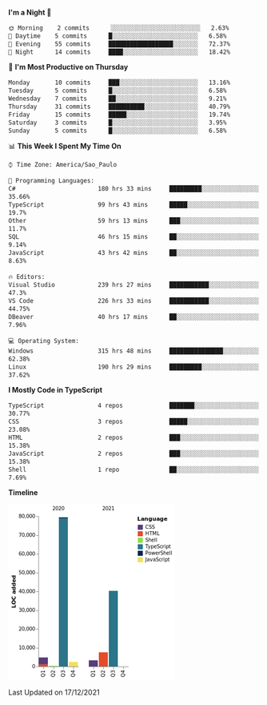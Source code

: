 <!--START_SECTION:waka-->
**I'm a Night 🦉** 

```text
🌞 Morning    2 commits      ░░░░░░░░░░░░░░░░░░░░░░░░░   2.63% 
🌆 Daytime    5 commits      █░░░░░░░░░░░░░░░░░░░░░░░░   6.58% 
🌃 Evening    55 commits     ██████████████████░░░░░░░   72.37% 
🌙 Night      14 commits     ████░░░░░░░░░░░░░░░░░░░░░   18.42%

```
📅 **I'm Most Productive on Thursday** 

```text
Monday       10 commits     ███░░░░░░░░░░░░░░░░░░░░░░   13.16% 
Tuesday      5 commits      █░░░░░░░░░░░░░░░░░░░░░░░░   6.58% 
Wednesday    7 commits      ██░░░░░░░░░░░░░░░░░░░░░░░   9.21% 
Thursday     31 commits     ██████████░░░░░░░░░░░░░░░   40.79% 
Friday       15 commits     █████░░░░░░░░░░░░░░░░░░░░   19.74% 
Saturday     3 commits      █░░░░░░░░░░░░░░░░░░░░░░░░   3.95% 
Sunday       5 commits      █░░░░░░░░░░░░░░░░░░░░░░░░   6.58%

```


📊 **This Week I Spent My Time On** 

```text
⌚︎ Time Zone: America/Sao_Paulo

💬 Programming Languages: 
C#                       180 hrs 33 mins     █████████░░░░░░░░░░░░░░░░   35.66% 
TypeScript               99 hrs 43 mins      █████░░░░░░░░░░░░░░░░░░░░   19.7% 
Other                    59 hrs 13 mins      ███░░░░░░░░░░░░░░░░░░░░░░   11.7% 
SQL                      46 hrs 15 mins      ██░░░░░░░░░░░░░░░░░░░░░░░   9.14% 
JavaScript               43 hrs 42 mins      ██░░░░░░░░░░░░░░░░░░░░░░░   8.63%

🔥 Editors: 
Visual Studio            239 hrs 27 mins     ███████████░░░░░░░░░░░░░░   47.3% 
VS Code                  226 hrs 33 mins     ███████████░░░░░░░░░░░░░░   44.75% 
DBeaver                  40 hrs 17 mins      ██░░░░░░░░░░░░░░░░░░░░░░░   7.96%

💻 Operating System: 
Windows                  315 hrs 48 mins     ███████████████░░░░░░░░░░   62.38% 
Linux                    190 hrs 29 mins     █████████░░░░░░░░░░░░░░░░   37.62%

```

**I Mostly Code in TypeScript** 

```text
TypeScript               4 repos             ███████░░░░░░░░░░░░░░░░░░   30.77% 
CSS                      3 repos             █████░░░░░░░░░░░░░░░░░░░░   23.08% 
HTML                     2 repos             ███░░░░░░░░░░░░░░░░░░░░░░   15.38% 
JavaScript               2 repos             ███░░░░░░░░░░░░░░░░░░░░░░   15.38% 
Shell                    1 repo              ██░░░░░░░░░░░░░░░░░░░░░░░   7.69%

```


**Timeline**

![Chart not found](https://raw.githubusercontent.com/jonhoffmam/jonhoffmam/master/charts/bar_graph.png) 


 Last Updated on 17/12/2021
<!--END_SECTION:waka-->
